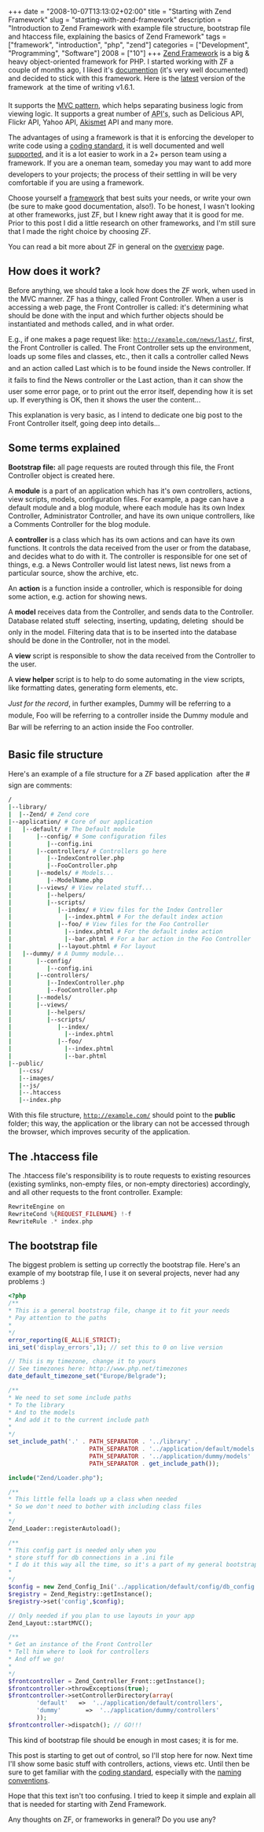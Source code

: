 +++
date = "2008-10-07T13:13:02+02:00"
title = "Starting with Zend Framework"
slug = "starting-with-zend-framework"
description = "Introduction to Zend Framework with example file structure, bootstrap file and htaccess file, explaining the basics of Zend Framework"
tags = ["framework", "introduction", "php", "zend"]
categories = ["Development", "Programming", "Software"]
2008 = ["10"]
+++
<a href="http://framework.zend.com" target="_blank">Zend Framework</a> is a big & heavy object-oriented framework for PHP. I started working with ZF a couple of months ago, I liked it's <a href="http://framework.zend.com/manual/en/" target="_blank">documention</a> (it's very well documented) and decided to stick with this framework. Here is the <a href="http://framework.zend.com/download/latest" target="_blank">latest</a> version of the framework &#151; at the time of writing v1.6.1.

It supports the <a href="http://en.wikipedia.org/wiki/Model-view-controller" target="_blank">MVC pattern</a>, which helps separating business logic from viewing logic. It supports a great number of <acronym title="Application Programming Interface">API's</acronym>, such as Delicious API, Flickr API, Yahoo API, <a href="http://akismet.com/" target="_blank">Akismet</a> API and many more.

The advantages of using a framework is that it is enforcing the developer to write code using a <a href="http://framework.zend.com/manual/en/coding-standard.html" target="_blank">coding standard</a>, it is well documented and well <a href="http://framework.zend.com/community/overview" target="_blank">supported</a>, and it is a lot easier to work in a 2+ person team using a framework. If you are a one&#151;man team, someday you may want to add more developers to your projects; the process of their settling in will be very comfortable if you are using a framework.

Choose yourself a <a href="http://en.wikipedia.org/wiki/Comparison_of_web_application_frameworks" target="_blank">framework</a> that best suits your needs, or write your own (be sure to make good documentation, also!). To be honest, I wasn't looking at other frameworks, just ZF, but I knew right away that it is good for me. Prior to this post I did a little research on other frameworks, and I'm still sure that I made the right choice by choosing ZF.

You can read a bit more about ZF in general on the <a href="http://framework.zend.com/manual/en/introduction.html" target="_blank">overview</a> page.

<h2>How does it work?</h2>

Before anything, we should take a look how does the ZF work, when used in the MVC manner. ZF has a thingy, called Front Controller. When a user is accessing a web page, the Front Controller is called: it's determining what should be done with the input and which further objects should be instantiated and methods called, and in what order.

E.g., if one makes a page request like: <code>http://example.com/news/last/</code>, first, the Front Controller is called. The Front Controller sets up the environment, loads up some files and classes, etc., then it calls a controller called &#147;News&#148; and an action called &#147;Last&#148; which is to be found inside the &#147;News&#148; controller. If it fails to find the &#147;News&#148; controller or the &#147;Last&#148; action, than it can show the user some error page, or to print out the error itself, depending how it is set up. If everything is OK, then it shows the user the content...

This explanation is very basic, as I intend to dedicate one big post to the Front Controller itself, going deep into details...

<h2>Some terms explained</h2>

<strong>Bootstrap file:</strong> all page requests are routed through this file, the Front Controller object is created here.

A <strong>module</strong> is a part of an application which has it's own controllers, actions, view scripts, models, configuration files. For example, a page can have a default module and a blog module, where each module has its own Index Controller, Administrator Controller, and have its own unique controllers, like a Comments Controller for the blog module.

A <strong>controller</strong> is a class which has its own actions and can have its own functions. It controls the data received from the user or from the database, and decides what to do with it. The controller is responsible for one set of things, e.g. a News Controller would list latest news, list news from a particular source, show the archive, etc.

An <strong>action</strong> is a function inside a controller, which is responsible for doing some action, e.g. action for showing news.

A <strong>model</strong> receives data from the Controller, and sends data to the Controller. Database related stuff &#151; selecting, inserting, updating, deleting &#151; should be only in the model. Filtering data that is to be inserted into the database should be done in the Controller, not in the model.

A <strong>view</strong> script is responsible to show the data received from the Controller to the user.

A <strong>view helper</strong> script is to help to do some automating in the view scripts, like formatting dates, generating form elements, etc.

<em>Just for the record</em>, in further examples, &#147;Dummy&#148; will be referring to a module, &#147;Foo&#148; will be referring to a controller inside the &#147;Dummy&#148; module and &#147;Bar&#148; will be referring to an action inside the &#147;Foo&#148; controller.

<h2>Basic file structure</h2>

Here's an example of a file structure for a ZF based application &#151; after the # sign are comments:

``` bash
/
|--library/
|  |--Zend/ # Zend core
|--application/ # Core of our application
|   |--default/ # The Default module
|       |--config/ # Some configuration files
|          |--config.ini
|       |--controllers/ # Controllers go here
|          |--IndexController.php
|          |--FooController.php
|       |--models/ # Models...
|          |--ModelName.php
|       |--views/ # View related stuff...
|          |--helpers/
|          |--scripts/
|             |--index/ # View files for the Index Controller
|               |--index.phtml # For the default index action
|             |--foo/ # View files for the Foo Controller
|               |--index.phtml # For the default index action
|               |--bar.phtml # For a bar action in the Foo Controller
|             |--layout.phtml # For layout
|   |--dummy/ # A Dummy module...
|       |--config/
|          |--config.ini
|       |--controllers/
|          |--IndexController.php
|          |--FooController.php
|       |--models/
|       |--views/
|          |--helpers/
|          |--scripts/
|             |--index/
|               |--index.phtml
|             |--foo/
|               |--index.phtml
|               |--bar.phtml
|--public/
   |--css/
   |--images/
   |--js/
   |--.htaccess
   |--index.php
```

With this file structure, <code>http://example.com/</code> should point to the <strong>public</strong> folder; this way, the application or the library can not be accessed through the browser, which improves security of the application.

<h2>The .htaccess file</h2>

The .htaccess file's responsibility is to route requests to existing resources (existing symlinks, non-empty files, or non-empty directories) accordingly, and all other requests to the front controller. Example:

``` php
RewriteEngine on
RewriteCond %{REQUEST_FILENAME} !-f
RewriteRule .* index.php
```

<h2>The bootstrap file</h2>

The biggest problem is setting up correctly the bootstrap file. Here's an example of my bootstrap file, I use it on several projects, never had any problems :)

``` php
<?php
/**
* This is a general bootstrap file, change it to fit your needs
* Pay attention to the paths
*
*/
error_reporting(E_ALL|E_STRICT);
ini_set('display_errors',1); // set this to 0 on live version

// This is my timezone, change it to yours
// See timezones here: http://www.php.net/timezones
date_default_timezone_set("Europe/Belgrade");

/**
* We need to set some include paths
* To the library
* And to the models
* And add it to the current include path
*
*/
set_include_path('.' . PATH_SEPARATOR . '../library' .
					   PATH_SEPARATOR . '../application/default/models' .
                       PATH_SEPARATOR . '../application/dummy/models' .
					   PATH_SEPARATOR . get_include_path());

include("Zend/Loader.php");

/**
* This little fella loads up a class when needed
* So we don't need to bother with including class files
*
*/
Zend_Loader::registerAutoload();

/**
* This config part is needed only when you
* store stuff for db connections in a .ini file
* I do it this way all the time, so it's a part of my general bootstrap
*
*/
$config = new Zend_Config_Ini('../application/default/config/db_config.ini', 'offline');
$registry = Zend_Registry::getInstance();
$registry->set('config',$config);

// Only needed if you plan to use layouts in your app
Zend_Layout::startMVC();

/**
* Get an instance of the Front Controller
* Tell him where to look for controllers
* And off we go!
*
*/
$frontcontroller = Zend_Controller_Front::getInstance();
$frontcontroller->throwExceptions(true);
$frontcontroller->setControllerDirectory(array(
        'default'   =>  '../application/default/controllers',
        'dummy'       =>  '../application/dummy/controllers'
        ));
$frontcontroller->dispatch(); // GO!!!
```

This kind of bootstrap file should be enough in most cases; it is for me.

This post is starting to get out of control, so I'll stop here for now. Next time I'll show some basic stuff with controllers, actions, views etc. Until then be sure to get familiar with the <a href="http://framework.zend.com/manual/en/coding-standard.html" target="_blank">coding standard</a>, especially with the <a href="http://framework.zend.com/manual/en/coding-standard.naming-conventions.html">naming conventions</a>.

Hope that this text isn't too confusing. I tried to keep it simple and explain all that is needed for starting with Zend Framework.

Any thoughts on ZF, or frameworks in general? Do you use any?
